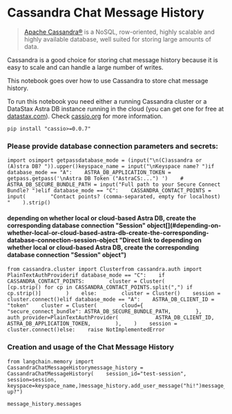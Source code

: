 Cassandra Chat Message History
==============================

> [Apache Cassandra®](https://cassandra.apache.org) is a NoSQL, row-oriented, highly scalable and highly available database, well suited for storing large amounts of data.

Cassandra is a good choice for storing chat message history because it is easy to scale and can handle a large number of writes.

This notebook goes over how to use Cassandra to store chat message history.

To run this notebook you need either a running Cassandra cluster or a DataStax Astra DB instance running in the cloud (you can get one for free at [datastax.com](https://astra.datastax.com)). Check [cassio.org](https://cassio.org/start_here/) for more information.

    pip install "cassio>=0.0.7"

### Please provide database connection parameters and secrets:[](#please-provide-database-connection-parameters-and-secrets "Direct link to Please provide database connection parameters and secrets:")

    import osimport getpassdatabase_mode = (input("\n(C)assandra or (A)stra DB? ")).upper()keyspace_name = input("\nKeyspace name? ")if database_mode == "A":    ASTRA_DB_APPLICATION_TOKEN = getpass.getpass('\nAstra DB Token ("AstraCS:...") ')    #    ASTRA_DB_SECURE_BUNDLE_PATH = input("Full path to your Secure Connect Bundle? ")elif database_mode == "C":    CASSANDRA_CONTACT_POINTS = input(        "Contact points? (comma-separated, empty for localhost) "    ).strip()

#### depending on whether local or cloud-based Astra DB, create the corresponding database connection "Session" object[](#depending-on-whether-local-or-cloud-based-astra-db-create-the-corresponding-database-connection-session-object "Direct link to depending on whether local or cloud-based Astra DB, create the corresponding database connection "Session" object")

    from cassandra.cluster import Clusterfrom cassandra.auth import PlainTextAuthProviderif database_mode == "C":    if CASSANDRA_CONTACT_POINTS:        cluster = Cluster(            [cp.strip() for cp in CASSANDRA_CONTACT_POINTS.split(",") if cp.strip()]        )    else:        cluster = Cluster()    session = cluster.connect()elif database_mode == "A":    ASTRA_DB_CLIENT_ID = "token"    cluster = Cluster(        cloud={            "secure_connect_bundle": ASTRA_DB_SECURE_BUNDLE_PATH,        },        auth_provider=PlainTextAuthProvider(            ASTRA_DB_CLIENT_ID,            ASTRA_DB_APPLICATION_TOKEN,        ),    )    session = cluster.connect()else:    raise NotImplementedError

### Creation and usage of the Chat Message History[](#creation-and-usage-of-the-chat-message-history "Direct link to Creation and usage of the Chat Message History")

    from langchain.memory import CassandraChatMessageHistorymessage_history = CassandraChatMessageHistory(    session_id="test-session",    session=session,    keyspace=keyspace_name,)message_history.add_user_message("hi!")message_history.add_ai_message("whats up?")

    message_history.messages